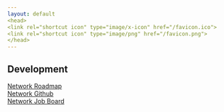 ```yaml
---
layout: default
<head>
<link rel="shortcut icon" type="image/x-icon" href="/favicon.ico">
<link rel="shortcut icon" type="image/png" href="/favicon.png">
</head>
---
```

## Development

<a href="https://networkfund.notion.site/networkfund/roadmap-00c0948c1a3e4fd0b2f6510b5d410ac8" target="_blank">Network Roadmap</a>
<br>
<a href="https://github.com/networkfund" target="_blank">Network Github</a>
<br>
<a href="https://networkfund.notion.site/Job-Board-1497e87749b04767b98a75094654ae79" target="_blank">Network Job Board</a>



